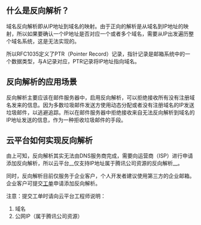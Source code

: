## 什么是反向解析？
域名反向解析即从IP地址到域名的映射。由于正向的解析是从域名到IP地址的映射，所以如果要确认一个IP地址是否对应一个或者多个域名，需要从IP出发遍历整个域名系统，这是无法实现的。

所以RFC1035定义了PTR（Pointer Record）记录，指针记录是邮箱系统中的一个数据类型，与A记录对应，PTR记录将IP地址指向域名。

## 反向解析的应用场景
反向解析主要应该在邮件服务器中，启用反向解析，可以拒绝接收所有没有注册域名发来的信息。因为多数垃圾邮件发送方使用动态分配或者没有注册域名的IP发送垃圾邮件，以逃避追踪。所以在邮件服务器中拒绝接收来自无法反向解析到域名的IP地址发送的信息，作为一种拒收垃圾邮件的手段。

## 云平台如何实现反向解析
由上可知，反向解析其实无法由DNS服务商完成，需要向运营商（ISP）进行申请添加反向解析，所以云平台__仅支持IP地址属于腾讯公司资源的反向解析__。

同时，反向解析目前仅服务于企业客户，个人开发者建议使用第三方的企业邮箱。企业客户可提交[工单](http://console.tcecqpoc.fsphere.cn/workorder/category/create?level1_id=16&level2_id=17&level1_name=%E5%85%B6%E4%BB%96%E6%9C%8D%E5%8A%A1&level2_name=%E5%9F%9F%E5%90%8D)申请添加反向解析。

注意：提交工单时请向云平台工程师说明：
1. 域名
2. 公网IP（属于腾讯公司资源）
